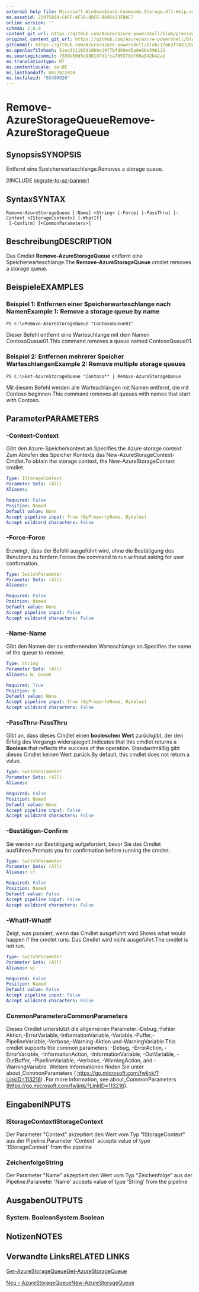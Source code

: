 ```yaml
---
external help file: Microsoft.WindowsAzure.Commands.Storage.dll-Help.xml
ms.assetid: 22975A89-CAFF-4F18-8DCE-B695413FBAC7
online version: ''
schema: 2.0.0
content_git_url: https://github.com/Azure/azure-powershell/blob/preview/src/Storage/Commands.Storage/help/Remove-AzureStorageQueue.md
original_content_git_url: https://github.com/Azure/azure-powershell/blob/preview/src/Storage/Commands.Storage/help/Remove-AzureStorageQueue.md
gitcommit: https://github.com/Azure/azure-powershell/blob/1fa63f743120d7a7cd6cbb28ee43cd0f4c654af9
ms.openlocfilehash: 51ea3111b5010b0e29f7bfd69ed5a8e66e596113
ms.sourcegitcommit: f599b50d5e980197d1fca769378df90a842b42a1
ms.translationtype: MT
ms.contentlocale: de-DE
ms.lasthandoff: 08/20/2020
ms.locfileid: "93480026"
---
```

# <span data-ttu-id="17a48-101">Remove-AzureStorageQueue</span><span class="sxs-lookup"><span data-stu-id="17a48-101">Remove-AzureStorageQueue</span></span>

## <span data-ttu-id="17a48-102">Synopsis</span><span class="sxs-lookup"><span data-stu-id="17a48-102">SYNOPSIS</span></span>
<span data-ttu-id="17a48-103">Entfernt eine Speicherwarteschlange.</span><span class="sxs-lookup"><span data-stu-id="17a48-103">Removes a storage queue.</span></span>

[!INCLUDE [migrate-to-az-banner](../../includes/migrate-to-az-banner.md)]

## <span data-ttu-id="17a48-104">Syntax</span><span class="sxs-lookup"><span data-stu-id="17a48-104">SYNTAX</span></span>

```
Remove-AzureStorageQueue [-Name] <String> [-Force] [-PassThru] [-Context <IStorageContext>] [-WhatIf]
 [-Confirm] [<CommonParameters>]
```

## <span data-ttu-id="17a48-105">Beschreibung</span><span class="sxs-lookup"><span data-stu-id="17a48-105">DESCRIPTION</span></span>
<span data-ttu-id="17a48-106">Das Cmdlet **Remove-AzureStorageQueue** entfernt eine Speicherwarteschlange.</span><span class="sxs-lookup"><span data-stu-id="17a48-106">The **Remove-AzureStorageQueue** cmdlet removes a storage queue.</span></span>

## <span data-ttu-id="17a48-107">Beispiele</span><span class="sxs-lookup"><span data-stu-id="17a48-107">EXAMPLES</span></span>

### <span data-ttu-id="17a48-108">Beispiel 1: Entfernen einer Speicherwarteschlange nach Namen</span><span class="sxs-lookup"><span data-stu-id="17a48-108">Example 1: Remove a storage queue by name</span></span>
```
PS C:\>Remove-AzureStorageQueue "ContosoQueue01"
```

<span data-ttu-id="17a48-109">Dieser Befehl entfernt eine Warteschlange mit dem Namen ContosoQueue01.</span><span class="sxs-lookup"><span data-stu-id="17a48-109">This command removes a queue named ContosoQueue01.</span></span>

### <span data-ttu-id="17a48-110">Beispiel 2: Entfernen mehrerer Speicher Warteschlangen</span><span class="sxs-lookup"><span data-stu-id="17a48-110">Example 2: Remove multiple storage queues</span></span>
```
PS C:\>Get-AzureStorageQueue "Contoso*" | Remove-AzureStorageQueue
```

<span data-ttu-id="17a48-111">Mit diesem Befehl werden alle Warteschlangen mit Namen entfernt, die mit Contoso beginnen.</span><span class="sxs-lookup"><span data-stu-id="17a48-111">This command removes all queues with names that start with Contoso.</span></span>

## <span data-ttu-id="17a48-112">Parameter</span><span class="sxs-lookup"><span data-stu-id="17a48-112">PARAMETERS</span></span>

### <span data-ttu-id="17a48-113">-Context</span><span class="sxs-lookup"><span data-stu-id="17a48-113">-Context</span></span>
<span data-ttu-id="17a48-114">Gibt den Azure-Speicherkontext an.</span><span class="sxs-lookup"><span data-stu-id="17a48-114">Specifies the Azure storage context.</span></span>
<span data-ttu-id="17a48-115">Zum Abrufen des Speicher Kontexts das New-AzureStorageContext-Cmdlet.</span><span class="sxs-lookup"><span data-stu-id="17a48-115">To obtain the storage context, the New-AzureStorageContext cmdlet.</span></span>

```yaml
Type: IStorageContext
Parameter Sets: (All)
Aliases: 

Required: False
Position: Named
Default value: None
Accept pipeline input: True (ByPropertyName, ByValue)
Accept wildcard characters: False
```

### <span data-ttu-id="17a48-116">-Force</span><span class="sxs-lookup"><span data-stu-id="17a48-116">-Force</span></span>
<span data-ttu-id="17a48-117">Erzwingt, dass der Befehl ausgeführt wird, ohne die Bestätigung des Benutzers zu fordern.</span><span class="sxs-lookup"><span data-stu-id="17a48-117">Forces the command to run without asking for user confirmation.</span></span>

```yaml
Type: SwitchParameter
Parameter Sets: (All)
Aliases: 

Required: False
Position: Named
Default value: None
Accept pipeline input: False
Accept wildcard characters: False
```

### <span data-ttu-id="17a48-118">-Name</span><span class="sxs-lookup"><span data-stu-id="17a48-118">-Name</span></span>
<span data-ttu-id="17a48-119">Gibt den Namen der zu entfernenden Warteschlange an.</span><span class="sxs-lookup"><span data-stu-id="17a48-119">Specifies the name of the queue to remove.</span></span>

```yaml
Type: String
Parameter Sets: (All)
Aliases: N, Queue

Required: True
Position: 0
Default value: None
Accept pipeline input: True (ByPropertyName, ByValue)
Accept wildcard characters: False
```

### <span data-ttu-id="17a48-120">-PassThru</span><span class="sxs-lookup"><span data-stu-id="17a48-120">-PassThru</span></span>
<span data-ttu-id="17a48-121">Gibt an, dass dieses Cmdlet einen **booleschen Wert** zurückgibt, der den Erfolg des Vorgangs widerspiegelt.</span><span class="sxs-lookup"><span data-stu-id="17a48-121">Indicates that this cmdlet returns a **Boolean** that reflects the success of the operation.</span></span>
<span data-ttu-id="17a48-122">Standardmäßig gibt dieses Cmdlet keinen Wert zurück.</span><span class="sxs-lookup"><span data-stu-id="17a48-122">By default, this cmdlet does not return a value.</span></span>

```yaml
Type: SwitchParameter
Parameter Sets: (All)
Aliases: 

Required: False
Position: Named
Default value: None
Accept pipeline input: False
Accept wildcard characters: False
```

### <span data-ttu-id="17a48-123">-Bestätigen</span><span class="sxs-lookup"><span data-stu-id="17a48-123">-Confirm</span></span>
<span data-ttu-id="17a48-124">Sie werden zur Bestätigung aufgefordert, bevor Sie das Cmdlet ausführen.</span><span class="sxs-lookup"><span data-stu-id="17a48-124">Prompts you for confirmation before running the cmdlet.</span></span>

```yaml
Type: SwitchParameter
Parameter Sets: (All)
Aliases: cf

Required: False
Position: Named
Default value: False
Accept pipeline input: False
Accept wildcard characters: False
```

### <span data-ttu-id="17a48-125">-WhatIf</span><span class="sxs-lookup"><span data-stu-id="17a48-125">-WhatIf</span></span>
<span data-ttu-id="17a48-126">Zeigt, was passiert, wenn das Cmdlet ausgeführt wird.</span><span class="sxs-lookup"><span data-stu-id="17a48-126">Shows what would happen if the cmdlet runs.</span></span>
<span data-ttu-id="17a48-127">Das Cmdlet wird nicht ausgeführt.</span><span class="sxs-lookup"><span data-stu-id="17a48-127">The cmdlet is not run.</span></span>

```yaml
Type: SwitchParameter
Parameter Sets: (All)
Aliases: wi

Required: False
Position: Named
Default value: False
Accept pipeline input: False
Accept wildcard characters: False
```

### <span data-ttu-id="17a48-128">CommonParameters</span><span class="sxs-lookup"><span data-stu-id="17a48-128">CommonParameters</span></span>
<span data-ttu-id="17a48-129">Dieses Cmdlet unterstützt die allgemeinen Parameter:-Debug,-Fehler Aktion,-ErrorVariable,-InformationVariable,-Variable,-Puffer,-PipelineVariable,-Verbose,-Warning-Aktion und-WarningVariable.</span><span class="sxs-lookup"><span data-stu-id="17a48-129">This cmdlet supports the common parameters: -Debug, -ErrorAction, -ErrorVariable, -InformationAction, -InformationVariable, -OutVariable, -OutBuffer, -PipelineVariable, -Verbose, -WarningAction, and -WarningVariable.</span></span> <span data-ttu-id="17a48-130">Weitere Informationen finden Sie unter about_CommonParameters ( https://go.microsoft.com/fwlink/?LinkID=113216) .</span><span class="sxs-lookup"><span data-stu-id="17a48-130">For more information, see about_CommonParameters (https://go.microsoft.com/fwlink/?LinkID=113216).</span></span>

## <span data-ttu-id="17a48-131">Eingaben</span><span class="sxs-lookup"><span data-stu-id="17a48-131">INPUTS</span></span>

### <span data-ttu-id="17a48-132">IStorageContext</span><span class="sxs-lookup"><span data-stu-id="17a48-132">IStorageContext</span></span>

<span data-ttu-id="17a48-133">Der Parameter "Context" akzeptiert den Wert vom Typ "IStorageContext" aus der Pipeline.</span><span class="sxs-lookup"><span data-stu-id="17a48-133">Parameter 'Context' accepts value of type 'IStorageContext' from the pipeline</span></span>

### <span data-ttu-id="17a48-134">Zeichenfolge</span><span class="sxs-lookup"><span data-stu-id="17a48-134">String</span></span>

<span data-ttu-id="17a48-135">Der Parameter "Name" akzeptiert den Wert vom Typ "Zeichenfolge" aus der Pipeline.</span><span class="sxs-lookup"><span data-stu-id="17a48-135">Parameter 'Name' accepts value of type 'String' from the pipeline</span></span>

## <span data-ttu-id="17a48-136">Ausgaben</span><span class="sxs-lookup"><span data-stu-id="17a48-136">OUTPUTS</span></span>

### <span data-ttu-id="17a48-137">System. Boolean</span><span class="sxs-lookup"><span data-stu-id="17a48-137">System.Boolean</span></span>

## <span data-ttu-id="17a48-138">Notizen</span><span class="sxs-lookup"><span data-stu-id="17a48-138">NOTES</span></span>

## <span data-ttu-id="17a48-139">Verwandte Links</span><span class="sxs-lookup"><span data-stu-id="17a48-139">RELATED LINKS</span></span>

[<span data-ttu-id="17a48-140">Get-AzureStorageQueue</span><span class="sxs-lookup"><span data-stu-id="17a48-140">Get-AzureStorageQueue</span></span>](./Get-AzureStorageQueue.md)

[<span data-ttu-id="17a48-141">Neu – AzureStorageQueue</span><span class="sxs-lookup"><span data-stu-id="17a48-141">New-AzureStorageQueue</span></span>](./New-AzureStorageQueue.md)
